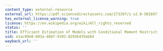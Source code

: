 ```yaml
---
content_type: external-resource
external_url: https://pdf.sciencedirectassets.com/273397/1-s2.0-S0169716193X11007/1-s2.0-S0169716105800513/main.pdf?X-Amz-Security-Token=IQoJb3JpZ2luX2VjECoaCXVzLWVhc3QtMSJHMEUCIQDHHX5fgF%2BOykNtIaIOF2kDoq5LzN53XyN43V8aWwr5mwIgNU74nPORVU5P4qzO%2BOg2eyUqm6MtlUP7sNFiaBxabisq%2BgMIYxAEGgwwNTkwMDM1NDY4NjUiDGX8s91k%2F85YRC1LsSrXA3N2JqBfYkY7PuWseYiasHTtrsYj6Bv6LLxnjHMbGGv4ULycpeO5xUsrHiig130DhdOpOp9E%2B0DRCG7w6u0GqD50m1MglY44kP%2Bsqogd1Ok8mU1SdQrZv8lEXjeTicR13RrIe7AxhVIBC1VS%2BQ2SV1%2B7vDbOo2hVZ1zJ%2F8G4Bq0079mMmgftxT8YOmnpctDltZdTfNIH0m2KIA5ZRCsNT7OGsJBTDrQHlp2p%2F0yBYRBIvpJY2Vxx%2FMdo%2FBNKHuTXNvsSnisJiygdXzDSC%2FN13vigC75y0wa9nvOip5g0hQv9vAggXMN9rxLmAyeRkHGLVuVo0UaAk6NWRlFs2NvXOd3R8%2B8aYdZ03B4UPjjLaxiFRRFMEuI3ulHnnYhc7koAA2AiosDmVgTqBV5m6yhPuKa1Ai%2B1z5gcK%2FYO0AJoO1gyS%2FWvnoGru%2Fi6C%2Bw%2FL%2Fo3nNvXK8qQN05YHYQ9XwbUzjdbqu5p4y37LpdSKwSJ8p8cC5lXXyaPSG7iYrUElHgi3NadgMJQw22Lf0Ct3XWVoBJGgdrazr16fcfNLBtOjEFBxXb1KRN%2BcJZd16sjZMc65%2BOtoDJWFpfkyAgAWSbGKLNjjqYKhOjJvvVW%2BKAH5XnmjpNTGFh%2FwTCsq5%2BJBjqlATAmqgU4wujhLLMKVvFToSb6nUsyGQr5A%2F12VsV9Gi5eHo5AzAb8RJG5gY4oH7xRtoVmCJTbQA1IMLhmcyLsVNGwe5xTaKEcpd88BV2v91FuKoFk2GSYW5rgJz59gX6%2FTaa6miRv6JKq1VSOtp%2BrpO1RefBXNVok0ob%2FaTpCxgrsR2RZrPbBcojcEAefgADncnPiHkP8IV4WwOO8TEFGyRYy7q9P7Q%3D%3D&X-Amz-Algorithm=AWS4-HMAC-SHA256&X-Amz-Date=20210826T183833Z&X-Amz-SignedHeaders=host&X-Amz-Expires=300&X-Amz-Credential=ASIAQ3PHCVTYT56LJ2V4%2F20210826%2Fus-east-1%2Fs3%2Faws4_request&X-Amz-Signature=75423b2e61dc73bfd1b91e6a98140227ffb6f701c6607694bb720a11f468bc9e&hash=54f2d822b845c9b5938cf48e1115b06be83ecb669645625ef8291355ec3d2e68&host=68042c943591013ac2b2430a89b270f6af2c76d8dfd086a07176afe7c76c2c61&pii=S0169716105800513&tid=spdf-898a6018-5031-4d7c-bb36-b0dcd8a6782e&sid=d65e5c9878772149152911f383aa7d11c3acgxrqa&type=client
has_external_license_warning: true
license: https://en.wikipedia.org/wiki/All_rights_reserved
status: ''
title: Efficient Estimation of Models with Conditional Moment Restrictions
uid: e1ac09e0-603a-46bf-9393-8293b439abb4
wayback_url: ''
---
```

